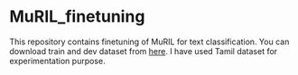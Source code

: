 # MuRIL_finetuning
This repository contains finetuning of MuRIL for text classification.
You can download train and dev dataset from [here](https://dravidian-codemix.github.io/2020/datasets.html). I have used Tamil dataset for experimentation purpose.
